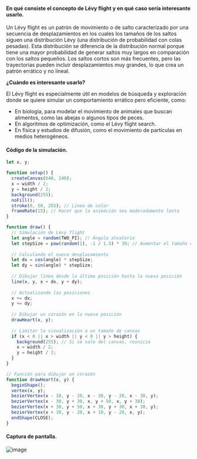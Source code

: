 #### En qué consiste el concepto de Lévy flight y en qué caso sería interesante usarlo.

Un Lévy flight es un patrón de movimiento o de salto caracterizado por una secuencia de desplazamientos en los cuales los tamaños de los saltos siguen una distribución Lévy (una distribución de probabilidad con colas pesadas). Esta distribución se diferencia de la distribución normal porque tiene una mayor probabilidad de generar saltos muy largos en comparación con los saltos pequeños. Los saltos cortos son más frecuentes, pero las trayectorias pueden incluir desplazamientos muy grandes, lo que crea un patrón errático y no lineal.

**¿Cuándo es interesante usarlo?**

El Lévy flight es especialmente útil en modelos de búsqueda y exploración donde se quiere simular un comportamiento errático pero eficiente, como:

- En biología, para modelar el movimiento de animales que buscan alimentos, como las abejas o algunos tipos de peces.
- En algoritmos de optimización, como el Lévy flight search.
- En física y estudios de difusión, como el movimiento de partículas en medios heterogéneos.

#### Código de la simulación.
```js
let x, y;

function setup() {
  createCanvas(640, 240);
  x = width / 2;
  y = height / 2;
  background(255);
  noFill();
  stroke(0, 50, 255); // Línea de color
  frameRate(15); // Hacer que la animación sea moderadamente lenta
}

function draw() {
  // Simulación de Lévy flight
  let angle = random(TWO_PI); // Ángulo aleatorio
  let stepSize = pow(random(1), -1 / 1.5) * 30; // Aumentar el tamaño de los pasos
  
  // Calculando el nuevo desplazamiento
  let dx = cos(angle) * stepSize;
  let dy = sin(angle) * stepSize;
  
  // Dibujar línea desde la última posición hasta la nueva posición
  line(x, y, x + dx, y + dy);
  
  // Actualizando las posiciones
  x += dx;
  y += dy;
  
  // Dibujar un corazón en la nueva posición
  drawHeart(x, y);
  
  // Limitar la visualización a un tamaño de canvas
  if (x < 0 || x > width || y < 0 || y > height) {
    background(255); // Si se sale del canvas, reinicia
    x = width / 2;
    y = height / 2;
  }
}

// Función para dibujar un corazón
function drawHeart(x, y) {
  beginShape();
  vertex(x, y);
  bezierVertex(x - 10, y - 20, x - 30, y - 20, x - 30, y);
  bezierVertex(x - 30, y + 30, x, y + 50, x, y + 30);
  bezierVertex(x + 30, y + 50, x + 30, y + 30, x + 30, y);
  bezierVertex(x + 30, y - 20, x + 10, y - 20, x, y);
  endShape(CLOSE);
}
```
#### Captura de pantalla.

![image](https://github.com/user-attachments/assets/ad79ed65-54c7-48ef-a583-92e4723ec71a)
